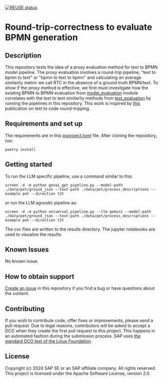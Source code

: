 [![REUSE status](https://api.reuse.software/badge/github.com/SAP-samples/model-to-model-evaluation-code)](https://api.reuse.software/info/github.com/SAP-samples/model-to-model-evaluation-code)

# Round-trip-correctness to evaluate BPMN generation

## Description
This repository tests the idea of a proxy evaluation method for text to BPMN model pipeline.
The proxy evaluation involves a round-trip pipeline, "text to bpmn to text" or "bpmn to text to bpmn" and calculating an average similarity metric we call RTC in the absence of a ground truth BPMN/text.
To show if the proxy method is effective, we first must investigate how the existing BPMN to BPMN evaluation from [model_evaluation](./model_evaluation) module correlates with the text to text similarity methods from [text_evaluation](./text_evaluation) by running the pipelines in this repository. 
This work is inspired by [this](https://arxiv.org/abs/2402.08699) publication on text to code round-tripping.  



## Requirements and set up

The requirements are in this [pyproject.toml](./pyproject.toml) file. After cloning the repository, run:

```shell
poetry install
```

## Getting started

To run the LLM specific pipeline, use a command similar to this:
```shell
screen -d -m python genai_gpt_pipeline.py --model-path ./data/pet/ground_json --text-path ./data/pet/process_descriptions --example pet --direction t2t 
```
or run the LLM agnostic pipeline as:
```shell
screen -d -m python universal_pipeline.py --llm gemini --model-path ./data/pet/ground_json --text-path ./data/pet/process_descriptions --example pet --direction t2t 
```
The csv files are written to the results directory. The jupyter notebooks are used to visualize the results. 


## Known Issues
No known issue.

## How to obtain support
[Create an issue](https://github.com/SAP-samples/model-to-model-evaluation-code/issues) in this repository if you find a bug or have questions about the content.



## Contributing
If you wish to contribute code, offer fixes or improvements, please send a pull request. Due to legal reasons, contributors will be asked to accept a DCO when they create the first pull request to this project. This happens in an automated fashion during the submission process. SAP uses [the standard DCO text of the Linux Foundation](https://developercertificate.org/).

## License
Copyright (c) 2024 SAP SE or an SAP affiliate company. All rights reserved. This project is licensed under the Apache Software License, version 2.0.

